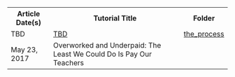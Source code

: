 <table>
  <tr>
    <th align="center">Article Date(s)</th>
    <th align="center">Tutorial Title</th>
    <th align="center">Folder</th>
  <tr>
  <tr>
    <td>TBD</td>
    <td><a href=''>TBD</a> </td>
    <td><a href='https://github.com/oanise93/data/tree/master/the_process'>the_process</a></td>
  </tr>
    <tr>
    <td>May 23, 2017</td>
    <td><a href='https://medium.com/@oanise93/overworked-and-underpaid-the-least-we-could-do-is-pay-our-teachers-2493fb54f848'></a> Overworked and Underpaid: The Least We Could Do Is Pay Our Teachers</td>
    <td><a href='https://github.com/oanise93/data/tree/master/teachers>teachers</a></td>
  </tr>
</table>
